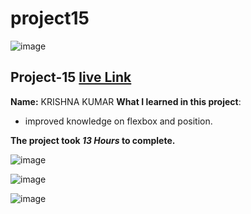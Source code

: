 # project15


![image](https://img.shields.io/badge/project-15-red)

## Project-15  [live Link](https://projec15.netlify.app/)

**Name:**  KRISHNA KUMAR
**What I learned in this project**:

  - improved knowledge on flexbox and position.


**The project took ***13 Hours*** to complete.** 

![image](https://img.shields.io/badge/INeuron-LearnCodeOnline-brightgreen)

![image](https://img.shields.io/badge/Full%20stack%20JS%20bootcamp-Hitesh%20Chaudhary-lightgrey)

![image]()
